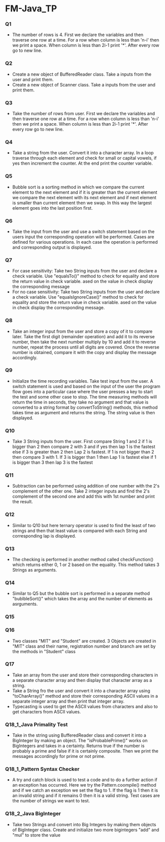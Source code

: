 # FM-Java_TP
### Q1
- The number of rows is 4. First we declare the variables and then traverse one row at a time. For a row when column is less than 'n-i' then we print a space. When column is less than 2i-1 print '*'. After every row go to new line.

### Q2
- Create a new object of BufferedReader class. Take a inputs from the user and print them.
- Create a new object of Scanner class. Take a inputs from the user and print them.

### Q3
- Take the number of rows from user. First we declare the variables and then traverse one row at a time. For a row when column is less than 'n-i' then we print a space. When column is less than 2i-1 print '*'. After every row go to new line.

### Q4
- Take a string from the user. Convert it into a character array. In a loop traverse through each element and check for small or capital vowels, if yes then increment the counter. At the end print the counter variable.

### Q5
- Bubble sort is a sorting method in which we compare the current element to the next element and if it is greater than the current element we compare the next element with its next element and if next element is smaller than current element then we swap. In this way the largest element goes into the last position first.

### Q6
- Take the input from the user and use a switch statement based on the users input the corresponding operation will be performed. Cases are defined for various operations. In each case the operation is performed and corresponding output is displayed.

### Q7
- For case sensitivity: Take two String inputs from the user and declare a check variable. Use "equalsTo()" method to check for equality and store the return value in check variable. ased on the value in check display the corresponding message
- For no case sensitivity: Take two String inputs from the user and declare a check variable. Use "equalsIgnoreCase()" method to check for equality and store the return value in check variable. ased on the value in check display the corresponding message.

### Q8
- Take an integer input from the user and store a copy of it to compare later. Take the first digit (remainder operation) and add it to its reverse number, then take the next number multiply by 10 and add it to reverse number, repeat the process until all digits are covered. Once the reverse number is obtained, compare it with the copy and display the message accordingly.

### Q9
- Initialize the time recording variables. Take test input from the user. A switch statement is used and based on the input of the user the program flow goes into a particular case where the user presses a key to start the test and some other case to stop. The time measuring methods will return the time in seconds, they take no argument and that value is converted to a string format by convertToString() methods, this method takes time as argument and returns the string. The string value is then displayed.

### Q10
- Take 3 String inputs from the user. First compare String 1 and 2 if 1 is bigger than 2 then compare 2 with 3 and if yes then lap 1 is the fastest else if 3 is greater than 2 then Lap 2 is fastest. If 1 is not bigger than 2 then compare 3 with 1. If 3 is bigger than 1 then Lap 1 is fastest else if 1 is bigger than 3 then lap 3 is the fastest

### Q11
- Subtraction can be performed using addition of one number with the 2's complement of the other one. Take 2 integer inputs and find the 2's complement of the second one and add this with 1st number and print the result.

### Q12
- Similar to Q10 but here ternary operator is used to find the least of two strings and then that least value is compared with each String and corresponding lap is displayed.

### Q13
- The checking is performed in another method called checkFunction() which returns either 0, 1 or 2 based on the equality. This method takes 3 Strings as arguments.

### Q14
- Similar to Q5 but the bubble sort is performed in a separate method "bublbleSort()" which takes the array and the number of elements as asrguments.

### Q15

### Q16
- Two classes "MIT" and "Student" are created. 3 Objects are created in "MIT" class and their name, registration number and branch are set by the methods in "Student" class

### Q17
- Take an array from the user and store their corresponding characters in a separate character array and then display that character array as a string.
- Take a String fro the user and convert it into a character array using "toCharArray()" method and store their corresponding ASCII values in a separate integer array and then print that integer array.
- Typecasting is used to get the ASCII values from characters and also to get characters from ASCII values.

### Q18_1_Java Primality Test
- Take in the string using BufferedReader class and convert it into a BigInteger by making an object. The "isProbablePrime()" works on BigIntegers and takes in a certainty. Returns true if the number is probably a prime and false if it is certainly composite. Then we print the messages accordingly for prime or not prime.

### Q18_1_Pattern Syntax Checker
- A try and catch block is used to test a code and to do a further action if an exception has occurred. Here we try the Pattern.coompile() method and if we catch an exception we set the flag to 1. If the flag is 1 then it is an invalid string and if it remains 0 then it is a valid string. Test cases are the number of strings we want to test.

### Q18_2_Java BigInteger
- Take two Strings and convert into Big Integers by making them objects of BigInteger class. Create and initialize two more bigintegers "add" and "mul" to store the value

